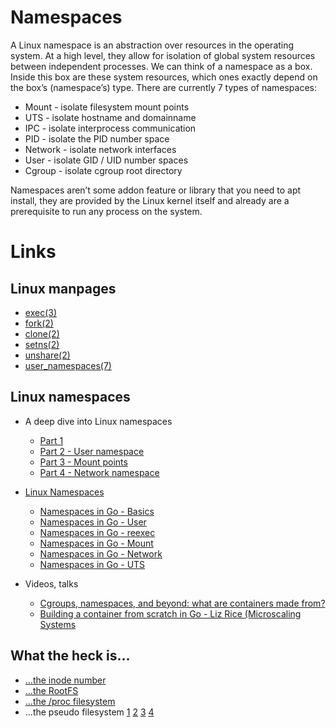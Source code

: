 # Namespaces

A Linux namespace is an abstraction over resources in the operating system. At a high level, they allow for isolation of global system resources between independent processes. We can think of a namespace as a box. Inside this box are these system resources, which ones exactly depend on the box’s (namespace’s) type. There are currently 7 types of namespaces:

* Mount - isolate filesystem mount points
* UTS - isolate hostname and domainname
* IPC - isolate interprocess communication
* PID - isolate the PID number space
* Network - isolate network interfaces
* User - isolate GID / UID number spaces
* Cgroup - isolate cgroup root directory

Namespaces aren’t some addon feature or library that you need to apt install, they are provided by the Linux kernel itself and already are a prerequisite to run any process on the system.

# Links

## Linux manpages

* [exec(3)](http://man7.org/linux/man-pages/man3/exec.3.html)
* [fork(2)](http://man7.org/linux/man-pages/man2/fork.2.html)
* [clone(2)](http://man7.org/linux/man-pages/man2/clone.2.html)
* [setns(2)](http://man7.org/linux/man-pages/man2/setns.2.html)
* [unshare(2)](http://man7.org/linux/man-pages/man2/unshare.2.html)
* [user_namespaces(7)](http://man7.org/linux/man-pages/man7/user_namespaces.7.html)

## Linux namespaces

* A deep dive into Linux namespaces
  * [Part 1](http://ifeanyi.co/posts/linux-namespaces-part-1/)
  * [Part 2 - User namespace](http://ifeanyi.co/posts/linux-namespaces-part-2/)
  * [Part 3 - Mount points](http://ifeanyi.co/posts/linux-namespaces-part-3/)
  * [Part 4 - Network namespace](http://ifeanyi.co/posts/linux-namespaces-part-4/)


* [Linux Namespaces](https://medium.com/@teddyking/linux-namespaces-850489d3ccf)
  * [Namespaces in Go - Basics](https://medium.com/@teddyking/namespaces-in-go-basics-e3f0fc1ff69a)
  * [Namespaces in Go - User](https://medium.com/@teddyking/namespaces-in-go-user-a54ef9476f2a)
  * [Namespaces in Go - reexec](https://medium.com/@teddyking/namespaces-in-go-reexec-3d1295b91af8)
  * [Namespaces in Go - Mount](https://medium.com/@teddyking/namespaces-in-go-mount-e4c04fe9fb29)
  * [Namespaces in Go - Network](https://medium.com/@teddyking/namespaces-in-go-network-fdcf63e76100)
  * [Namespaces in Go - UTS](https://medium.com/@teddyking/namespaces-in-go-uts-d47aebcdf00e)

* Videos, talks
  * [Cgroups, namespaces, and beyond: what are containers made from?](https://www.youtube.com/watch?v=sK5i-N34im8)
  * [Building a container from scratch in Go - Liz Rice (Microscaling Systems](https://www.youtube.com/watch?v=Utf-A4rODH8)

## What the heck is...

* [...the inode number](https://tecadmin.net/what-is-inode-number-in-linux/)
* [...the RootFS](https://kernelnewbies.org/RootFileSystem)
* [...the /proc filesystem](https://www.geeksforgeeks.org/proc-file-system-linux/)
* ...the pseudo filesystem [1](https://superuser.com/questions/1198292/what-is-a-pseudo-file-system-in-linux) [2](http://www.tldp.org/LDP/sag/html/proc-fs.html) [3](http://www.olsr.org/docs/report_html/node75.html) [4](https://www.tecmint.com/exploring-proc-file-system-in-linux/)